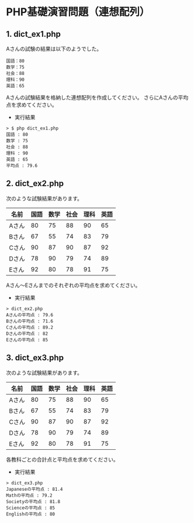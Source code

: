 # PHP基礎演習問題（連想配列）

## 1. dict_ex1.php

Aさんの試験の結果は以下のようでした。

```
国語：80
数学：75
社会：88
理科：90
英語：65
```

Aさんの試験結果を格納した連想配列を作成してください。
さらにAさんの平均点を求めてください。

- 実行結果

```console
> $ php dict_ex1.php
国語 : 80
数学 : 75
社会 : 88
理科 : 90
英語 : 65
平均点 : 79.6
```


## 2. dict_ex2.php

次のような試験結果があります。

| 名前 | 国語 | 数学 | 社会 | 理科 | 英語 |
| --- | --- | --- | --- | --- | --- |
| Aさん | 80 | 75 | 88 | 90 | 65 |
| Bさん | 67 | 55 | 74 | 83 | 79 |
| Cさん | 90 | 87 | 90 | 87 | 92 |
| Dさん | 78 | 90 | 79 | 74 | 89 |
| Eさん | 92 | 80 | 78 | 91 | 75 |

Aさん～Eさんまでのそれぞれの平均点を求めてください。

- 実行結果

```console
> dict_ex2.php
Aさんの平均点 : 79.6
Bさんの平均点 : 71.6
Cさんの平均点 : 89.2
Dさんの平均点 : 82
Eさんの平均点 : 85
```

## 3. dict_ex3.php

次のような試験結果があります。

| 名前 | 国語 | 数学 | 社会 | 理科 | 英語 |
| --- | --- | --- | --- | --- | --- |
| Aさん | 80 | 75 | 88 | 90 | 65 |
| Bさん | 67 | 55 | 74 | 83 | 79 |
| Cさん | 90 | 87 | 90 | 87 | 92 |
| Dさん | 78 | 90 | 79 | 74 | 89 |
| Eさん | 92 | 80 | 78 | 91 | 75 |

各教科ごとの合計点と平均点を求めてください。

- 実行結果

```console
> dict_ex3.php
Japaneseの平均点 : 81.4
Mathの平均点 : 79.2
Societyの平均点 : 81.8
Scienceの平均点 : 85
Englishの平均点 : 80
```

